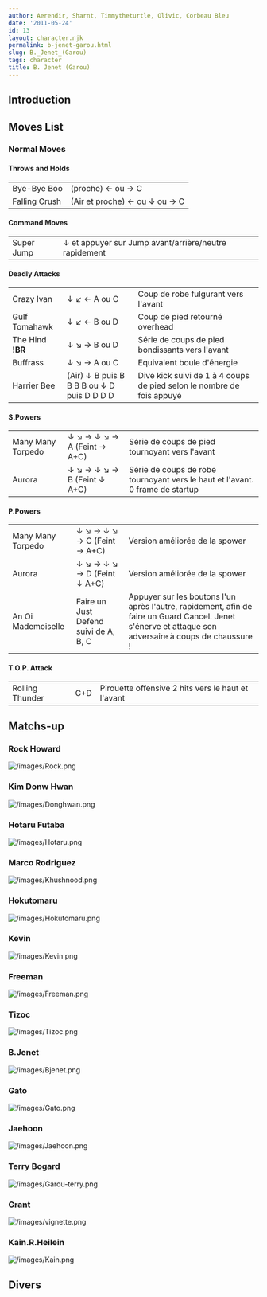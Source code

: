 ```yaml
---
author: Aerendir, Sharnt, Timmytheturtle, Olivic, Corbeau Bleu
date: '2011-05-24'
id: 13
layout: character.njk
permalink: b-jenet-garou.html
slug: B._Jenet_(Garou)
tags: character
title: B. Jenet (Garou)
---
```


## Introduction

## Moves List

### Normal Moves

#### Throws and Holds

|               |                               |
|---------------|-------------------------------|
| Bye-Bye Boo   | (proche) ← ou → C             |
| Falling Crush | (Air et proche) ← ou ↓ ou → C |

#### Command Moves

|            |                                                       |
|------------|-------------------------------------------------------|
| Super Jump | ↓ et appuyer sur Jump avant/arrière/neutre rapidement |

#### Deadly Attacks

|                  |                                            |                                                                       |
|------------------|--------------------------------------------|-----------------------------------------------------------------------|
| Crazy Ivan       | ↓ ↙ ← A ou C                               | Coup de robe fulgurant vers l'avant                                   |
| Gulf Tomahawk    | ↓ ↙ ← B ou D                               | Coup de pied retourné overhead                                        |
| The Hind **!BR** | ↓ ↘ → B ou D                               | Série de coups de pied bondissants vers l'avant                       |
| Buffrass         | ↓ ↘ → A ou C                               | Equivalent boule d'énergie                                            |
| Harrier Bee      | (Air) ↓ B puis B B B B ou ↓ D puis D D D D | Dive kick suivi de 1 à 4 coups de pied selon le nombre de fois appuyé |

#### S.Powers

|                   |                             |                                                                               |
|-------------------|-----------------------------|-------------------------------------------------------------------------------|
| Many Many Torpedo | ↓ ↘ → ↓ ↘ → A (Feint → A+C) | Série de coups de pied tournoyant vers l'avant                                |
| Aurora            | ↓ ↘ → ↓ ↘ → B (Feint ↓ A+C) | Série de coups de robe tournoyant vers le haut et l'avant. 0 frame de startup |

#### P.Powers

|                    |                                       |                                                                                                                                                        |
|--------------------|---------------------------------------|--------------------------------------------------------------------------------------------------------------------------------------------------------|
| Many Many Torpedo  | ↓ ↘ → ↓ ↘ → C (Feint → A+C)           | Version améliorée de la spower                                                                                                                         |
| Aurora             | ↓ ↘ → ↓ ↘ → D (Feint ↓ A+C)           | Version améliorée de la spower                                                                                                                         |
| An Oi Mademoiselle | Faire un Just Defend suivi de A, B, C | Appuyer sur les boutons l'un après l'autre, rapidement, afin de faire un Guard Cancel. Jenet s'énerve et attaque son adversaire à coups de chaussure ! |

#### T.O.P. Attack

|                 |     |                                                    |
|-----------------|-----|----------------------------------------------------|
| Rolling Thunder | C+D | Pirouette offensive 2 hits vers le haut et l'avant |

## Matchs-up

### Rock Howard

![](/images/Rock.png "/images/Rock.png")

### Kim Donw Hwan

![](/images/Donghwan.png "/images/Donghwan.png")

### Hotaru Futaba

![](/images/Hotaru.png "/images/Hotaru.png")

### Marco Rodriguez

![](/images/Khushnood.png "/images/Khushnood.png")

### Hokutomaru

![](/images/Hokutomaru.png "/images/Hokutomaru.png")

### Kevin

![](/images/Kevin.png "/images/Kevin.png")

### Freeman

![](/images/Freeman.png "/images/Freeman.png")

### Tizoc

![](/images/Tizoc.png "/images/Tizoc.png")

### B.Jenet

![](/images/Bjenet.png "/images/Bjenet.png")

### Gato

![](/images/Gato.png "/images/Gato.png")

### Jaehoon

![](/images/Jaehoon.png "/images/Jaehoon.png")

### Terry Bogard

![](/images/Garou-terry.png "/images/Garou-terry.png")

### Grant

![](/images/vignette.png "/images/vignette.png")

### Kain.R.Heilein

![](/images/Kain.png "/images/Kain.png")

## Divers